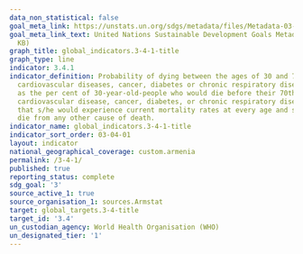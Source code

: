 ```yaml
---
data_non_statistical: false
goal_meta_link: https://unstats.un.org/sdgs/metadata/files/Metadata-03-04-01.pdf
goal_meta_link_text: United Nations Sustainable Development Goals Metadata (PDF 72.6
  KB)
graph_title: global_indicators.3-4-1-title
graph_type: line
indicator: 3.4.1
indicator_definition: Probability of dying between the ages of 30 and 70 years from
  cardiovascular diseases, cancer, diabetes or chronic respiratory diseases, defined
  as the per cent of 30-year-old-people who would die before their 70th birthday from
  cardiovascular disease, cancer, diabetes, or chronic respiratory disease, assuming
  that s/he would experience current mortality rates at every age and s/he would not
  die from any other cause of death.
indicator_name: global_indicators.3-4-1-title
indicator_sort_order: 03-04-01
layout: indicator
national_geographical_coverage: custom.armenia
permalink: /3-4-1/
published: true
reporting_status: complete
sdg_goal: '3'
source_active_1: true
source_organisation_1: sources.Armstat
target: global_targets.3-4-title
target_id: '3.4'
un_custodian_agency: World Health Organisation (WHO)
un_designated_tier: '1'
---
```

